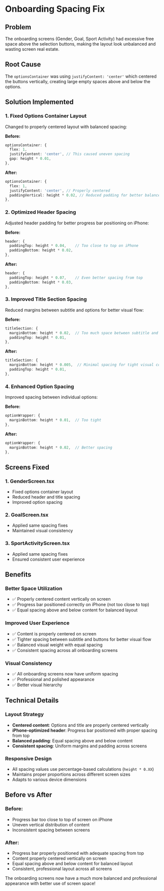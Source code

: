 # Onboarding Spacing Fix

## Problem
The onboarding screens (Gender, Goal, Sport Activity) had excessive free space above the selection buttons, making the layout look unbalanced and wasting screen real estate.

## Root Cause
The `optionsContainer` was using `justifyContent: 'center'` which centered the buttons vertically, creating large empty spaces above and below the options.

## Solution Implemented

### 1. Fixed Options Container Layout
Changed to properly centered layout with balanced spacing:

**Before:**
```typescript
optionsContainer: {
  flex: 1,
  justifyContent: 'center', // This caused uneven spacing
  gap: height * 0.01,
},
```

**After:**
```typescript
optionsContainer: {
  flex: 1,
  justifyContent: 'center', // Properly centered
  paddingVertical: height * 0.02, // Reduced padding for better balance
},
```

### 2. Optimized Header Spacing
Adjusted header padding for better progress bar positioning on iPhone:

**Before:**
```typescript
header: {
  paddingTop: height * 0.04,    // Too close to top on iPhone
  paddingBottom: height * 0.02,
},
```

**After:**
```typescript
header: {
  paddingTop: height * 0.07,    // Even better spacing from top
  paddingBottom: height * 0.03,
},
```

### 3. Improved Title Section Spacing
Reduced margins between subtitle and options for better visual flow:

**Before:**
```typescript
titleSection: {
  marginBottom: height * 0.02,  // Too much space between subtitle and buttons
  paddingTop: height * 0.01,
},
```

**After:**
```typescript
titleSection: {
  marginBottom: height * 0.005,  // Minimal spacing for tight visual connection
  paddingTop: height * 0.01,
},
```

### 4. Enhanced Option Spacing
Improved spacing between individual options:

**Before:**
```typescript
optionWrapper: {
  marginBottom: height * 0.01,  // Too tight
},
```

**After:**
```typescript
optionWrapper: {
  marginBottom: height * 0.02,  // Better spacing
},
```

## Screens Fixed

### 1. GenderScreen.tsx
- Fixed options container layout
- Reduced header and title spacing
- Improved option spacing

### 2. GoalScreen.tsx
- Applied same spacing fixes
- Maintained visual consistency

### 3. SportActivityScreen.tsx
- Applied same spacing fixes
- Ensured consistent user experience

## Benefits

### Better Space Utilization
- ✅ Properly centered content vertically on screen
- ✅ Progress bar positioned correctly on iPhone (not too close to top)
- ✅ Equal spacing above and below content for balanced layout

### Improved User Experience
- ✅ Content is properly centered on screen
- ✅ Tighter spacing between subtitle and buttons for better visual flow
- ✅ Balanced visual weight with equal spacing
- ✅ Consistent spacing across all onboarding screens

### Visual Consistency
- ✅ All onboarding screens now have uniform spacing
- ✅ Professional and polished appearance
- ✅ Better visual hierarchy

## Technical Details

### Layout Strategy
- **Centered content**: Options and title are properly centered vertically
- **iPhone-optimized header**: Progress bar positioned with proper spacing from top
- **Balanced padding**: Equal spacing above and below content
- **Consistent spacing**: Uniform margins and padding across screens

### Responsive Design
- All spacing values use percentage-based calculations (`height * 0.XX`)
- Maintains proper proportions across different screen sizes
- Adapts to various device dimensions

## Before vs After

### Before:
- Progress bar too close to top of screen on iPhone
- Uneven vertical distribution of content
- Inconsistent spacing between screens

### After:
- Progress bar properly positioned with adequate spacing from top
- Content properly centered vertically on screen
- Equal spacing above and below content for balanced layout
- Consistent, professional layout across all screens

The onboarding screens now have a much more balanced and professional appearance with better use of screen space!
